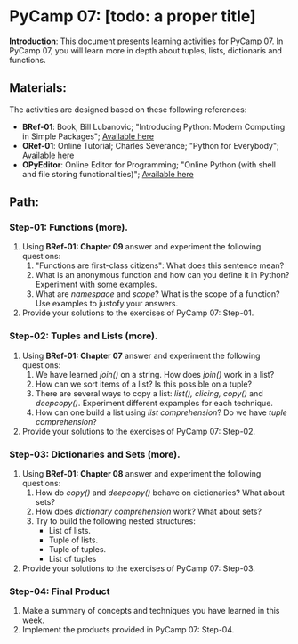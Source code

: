 # PyCamp 07: [todo: a proper title]

**Introduction**: This document presents learning activities for PyCamp 07. In PyCamp 07, you will learn more in depth about tuples, lists, dictionaris and functions. 

## Materials:

The activities are designed based on these following references:

- **BRef-01**: Book, Bill Lubanovic; "Introducing Python: Modern Computing in Simple Packages"; [Available here](https://www.oreilly.com/library/view/introducing-python-2nd/9781492051374/) 
- **ORef-01**: Online Tutorial; Charles Severance; "Python for Everybody"; [Available here](https://books.trinket.io/pfe/index.html)
- **OPyEditor**: Online Editor for Programming; "Online Python (with shell and file storing functionalities)"; [Available here](https://www.online-python.com/)


## Path:

### Step-01: Functions (more).

1. Using **BRef-01: Chapter 09** answer and experiment the following questions:
   1. "Functions are first-class citizens": What does this sentence mean?
   2. What is an anonymous function and how can you define it in Python? Experiment with some examples.
   3. What are *namespace* and *scope*? What is the scope of a function? Use examples to justofy your answers. 
2. Provide your solutions to the exercises of PyCamp 07: Step-01. 

### Step-02: Tuples and Lists (more).

1. Using **BRef-01: Chapter 07** answer and experiment the following questions:
   1. We have learned *join()* on a string. How does *join()* work in a list?
   2. How can we sort items of a list? Is this possible on a tuple?
   3. There are several ways to copy a list: *list(), clicing, copy()* and *deepcopy()*. Experiment different expamples for each technique.
   4. How can one build a list using *list comprehension*? Do we have *tuple comprehension*?
2. Provide your solutions to the exercises of PyCamp 07: Step-02. 

### Step-03: Dictionaries and Sets (more).

1. Using **BRef-01: Chapter 08** answer and experiment the following questions:
   1. How do *copy()* and *deepcopy()* behave on dictionaries? What about sets?
   2. How does *dictionary comprehension* work? What about sets?
   3. Try to build the following nested structures:
	   - List of lists.
	   - Tuple of lists.
	   - Tuple of tuples.
	   - List of tuples 
2. Provide your solutions to the exercises of PyCamp 07: Step-03.

### Step-04: Final Product

1. Make a summary of concepts and techniques you have learned in this week.
2. Implement the products provided in PyCamp 07: Step-04. 





